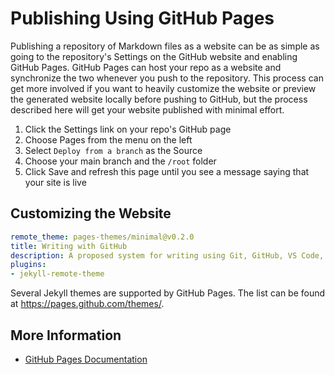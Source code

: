 # Publishing Using GitHub Pages

Publishing a repository of Markdown files as a website can be as simple as going to the repository's Settings on the GitHub website and enabling GitHub Pages. GitHub Pages can host your repo as a website and synchronize the two whenever you push to the repository. This process can get more involved if you want to heavily customize the website or preview the generated website locally before pushing to GitHub, but the process described here will get your website published with minimal effort.

1. Click the Settings link on your repo's GitHub page
2. Choose Pages from the menu on the left
3. Select `Deploy from a branch` as the Source
4. Choose your main branch and the `/root` folder
5. Click Save and refresh this page until you see a message saying that your site is live

## Customizing the Website

```yaml
remote_theme: pages-themes/minimal@v0.2.0
title: Writing with GitHub
description: A proposed system for writing using Git, GitHub, VS Code, and Markdown
plugins:
- jekyll-remote-theme
```

Several Jekyll themes are supported by GitHub Pages. The list can be found at <https://pages.github.com/themes/>. 

## More Information

* [GitHub Pages Documentation](https://docs.github.com/en/pages)
